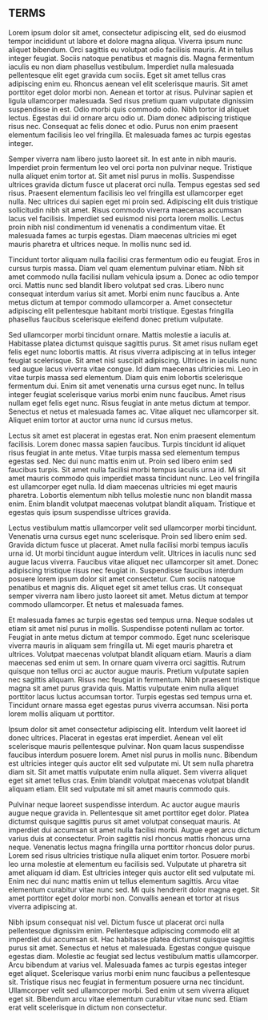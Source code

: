 ## TERMS

Lorem ipsum dolor sit amet, consectetur adipiscing elit, sed do eiusmod tempor incididunt ut labore et dolore magna aliqua. Viverra ipsum nunc aliquet bibendum. Orci sagittis eu volutpat odio facilisis mauris. At in tellus integer feugiat. Sociis natoque penatibus et magnis dis. Magna fermentum iaculis eu non diam phasellus vestibulum. Imperdiet nulla malesuada pellentesque elit eget gravida cum sociis. Eget sit amet tellus cras adipiscing enim eu. Rhoncus aenean vel elit scelerisque mauris. Sit amet porttitor eget dolor morbi non. Aenean et tortor at risus. Pulvinar sapien et ligula ullamcorper malesuada. Sed risus pretium quam vulputate dignissim suspendisse in est. Odio morbi quis commodo odio. Nibh tortor id aliquet lectus. Egestas dui id ornare arcu odio ut. Diam donec adipiscing tristique risus nec. Consequat ac felis donec et odio. Purus non enim praesent elementum facilisis leo vel fringilla. Et malesuada fames ac turpis egestas integer.

Semper viverra nam libero justo laoreet sit. In est ante in nibh mauris. Imperdiet proin fermentum leo vel orci porta non pulvinar neque. Tristique nulla aliquet enim tortor at. Sit amet nisl purus in mollis. Suspendisse ultrices gravida dictum fusce ut placerat orci nulla. Tempus egestas sed sed risus. Praesent elementum facilisis leo vel fringilla est ullamcorper eget nulla. Nec ultrices dui sapien eget mi proin sed. Adipiscing elit duis tristique sollicitudin nibh sit amet. Risus commodo viverra maecenas accumsan lacus vel facilisis. Imperdiet sed euismod nisi porta lorem mollis. Lectus proin nibh nisl condimentum id venenatis a condimentum vitae. Et malesuada fames ac turpis egestas. Diam maecenas ultricies mi eget mauris pharetra et ultrices neque. In mollis nunc sed id.

Tincidunt tortor aliquam nulla facilisi cras fermentum odio eu feugiat. Eros in cursus turpis massa. Diam vel quam elementum pulvinar etiam. Nibh sit amet commodo nulla facilisi nullam vehicula ipsum a. Donec ac odio tempor orci. Mattis nunc sed blandit libero volutpat sed cras. Libero nunc consequat interdum varius sit amet. Morbi enim nunc faucibus a. Ante metus dictum at tempor commodo ullamcorper a. Amet consectetur adipiscing elit pellentesque habitant morbi tristique. Egestas fringilla phasellus faucibus scelerisque eleifend donec pretium vulputate.

Sed ullamcorper morbi tincidunt ornare. Mattis molestie a iaculis at. Habitasse platea dictumst quisque sagittis purus. Sit amet risus nullam eget felis eget nunc lobortis mattis. At risus viverra adipiscing at in tellus integer feugiat scelerisque. Sit amet nisl suscipit adipiscing. Ultrices in iaculis nunc sed augue lacus viverra vitae congue. Id diam maecenas ultricies mi. Leo in vitae turpis massa sed elementum. Diam quis enim lobortis scelerisque fermentum dui. Enim sit amet venenatis urna cursus eget nunc. In tellus integer feugiat scelerisque varius morbi enim nunc faucibus. Amet risus nullam eget felis eget nunc. Risus feugiat in ante metus dictum at tempor. Senectus et netus et malesuada fames ac. Vitae aliquet nec ullamcorper sit. Aliquet enim tortor at auctor urna nunc id cursus metus.

Lectus sit amet est placerat in egestas erat. Non enim praesent elementum facilisis. Lorem donec massa sapien faucibus. Turpis tincidunt id aliquet risus feugiat in ante metus. Vitae turpis massa sed elementum tempus egestas sed. Nec dui nunc mattis enim ut. Proin sed libero enim sed faucibus turpis. Sit amet nulla facilisi morbi tempus iaculis urna id. Mi sit amet mauris commodo quis imperdiet massa tincidunt nunc. Leo vel fringilla est ullamcorper eget nulla. Id diam maecenas ultricies mi eget mauris pharetra. Lobortis elementum nibh tellus molestie nunc non blandit massa enim. Enim blandit volutpat maecenas volutpat blandit aliquam. Tristique et egestas quis ipsum suspendisse ultrices gravida.

Lectus vestibulum mattis ullamcorper velit sed ullamcorper morbi tincidunt. Venenatis urna cursus eget nunc scelerisque. Proin sed libero enim sed. Gravida dictum fusce ut placerat. Amet nulla facilisi morbi tempus iaculis urna id. Ut morbi tincidunt augue interdum velit. Ultrices in iaculis nunc sed augue lacus viverra. Faucibus vitae aliquet nec ullamcorper sit amet. Donec adipiscing tristique risus nec feugiat in. Suspendisse faucibus interdum posuere lorem ipsum dolor sit amet consectetur. Cum sociis natoque penatibus et magnis dis. Aliquet eget sit amet tellus cras. Ut consequat semper viverra nam libero justo laoreet sit amet. Metus dictum at tempor commodo ullamcorper. Et netus et malesuada fames.

Et malesuada fames ac turpis egestas sed tempus urna. Neque sodales ut etiam sit amet nisl purus in mollis. Suspendisse potenti nullam ac tortor. Feugiat in ante metus dictum at tempor commodo. Eget nunc scelerisque viverra mauris in aliquam sem fringilla ut. Mi eget mauris pharetra et ultrices. Volutpat maecenas volutpat blandit aliquam etiam. Mauris a diam maecenas sed enim ut sem. In ornare quam viverra orci sagittis. Rutrum quisque non tellus orci ac auctor augue mauris. Pretium vulputate sapien nec sagittis aliquam. Risus nec feugiat in fermentum. Nibh praesent tristique magna sit amet purus gravida quis. Mattis vulputate enim nulla aliquet porttitor lacus luctus accumsan tortor. Turpis egestas sed tempus urna et. Tincidunt ornare massa eget egestas purus viverra accumsan. Nisi porta lorem mollis aliquam ut porttitor.

Ipsum dolor sit amet consectetur adipiscing elit. Interdum velit laoreet id donec ultrices. Placerat in egestas erat imperdiet. Aenean vel elit scelerisque mauris pellentesque pulvinar. Non quam lacus suspendisse faucibus interdum posuere lorem. Amet nisl purus in mollis nunc. Bibendum est ultricies integer quis auctor elit sed vulputate mi. Ut sem nulla pharetra diam sit. Sit amet mattis vulputate enim nulla aliquet. Sem viverra aliquet eget sit amet tellus cras. Enim blandit volutpat maecenas volutpat blandit aliquam etiam. Elit sed vulputate mi sit amet mauris commodo quis.

Pulvinar neque laoreet suspendisse interdum. Ac auctor augue mauris augue neque gravida in. Pellentesque sit amet porttitor eget dolor. Platea dictumst quisque sagittis purus sit amet volutpat consequat mauris. At imperdiet dui accumsan sit amet nulla facilisi morbi. Augue eget arcu dictum varius duis at consectetur. Proin sagittis nisl rhoncus mattis rhoncus urna neque. Venenatis lectus magna fringilla urna porttitor rhoncus dolor purus. Lorem sed risus ultricies tristique nulla aliquet enim tortor. Posuere morbi leo urna molestie at elementum eu facilisis sed. Vulputate ut pharetra sit amet aliquam id diam. Est ultricies integer quis auctor elit sed vulputate mi. Enim nec dui nunc mattis enim ut tellus elementum sagittis. Arcu vitae elementum curabitur vitae nunc sed. Mi quis hendrerit dolor magna eget. Sit amet porttitor eget dolor morbi non. Convallis aenean et tortor at risus viverra adipiscing at.

Nibh ipsum consequat nisl vel. Dictum fusce ut placerat orci nulla pellentesque dignissim enim. Pellentesque adipiscing commodo elit at imperdiet dui accumsan sit. Hac habitasse platea dictumst quisque sagittis purus sit amet. Senectus et netus et malesuada. Egestas congue quisque egestas diam. Molestie ac feugiat sed lectus vestibulum mattis ullamcorper. Arcu bibendum at varius vel. Malesuada fames ac turpis egestas integer eget aliquet. Scelerisque varius morbi enim nunc faucibus a pellentesque sit. Tristique risus nec feugiat in fermentum posuere urna nec tincidunt. Ullamcorper velit sed ullamcorper morbi. Sed enim ut sem viverra aliquet eget sit. Bibendum arcu vitae elementum curabitur vitae nunc sed. Etiam erat velit scelerisque in dictum non consectetur.
